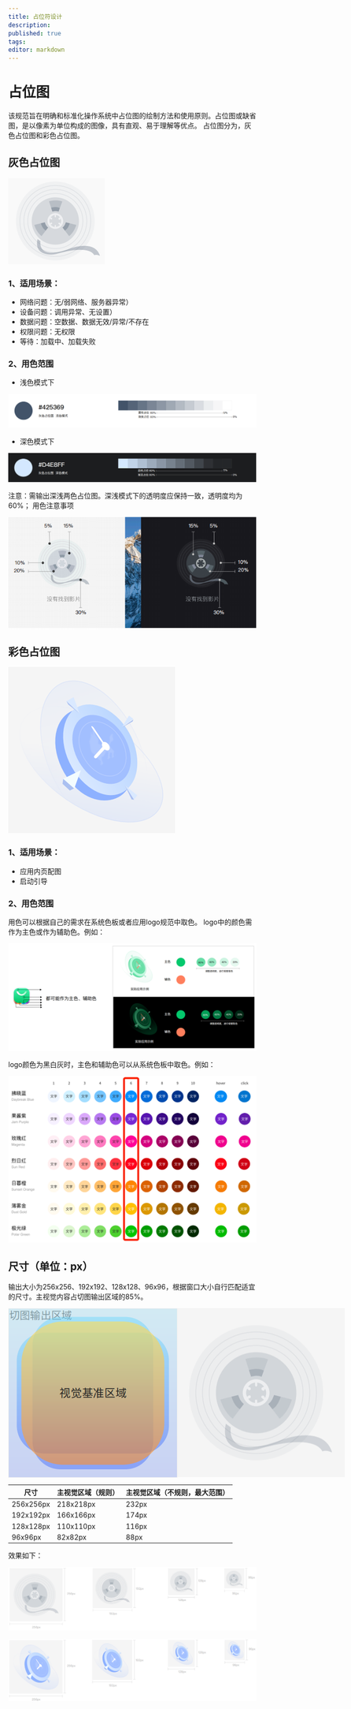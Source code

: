 ```yaml
---
title: 占位符设计
description: 
published: true
tags: 
editor: markdown
--- 
```


                                                                    
# 占位图
该规范旨在明确和标准化操作系统中占位图的绘制方法和使用原则。占位图或缺省图，是以像素为单位构成的图像，具有直观、易于理解等优点。
占位图分为，灰色占位图和彩色占位图。

## 灰色占位图

![image](./assets/占位符设计/image1.png)

### 1、适用场景：
- 网络问题：无/弱网络、服务器异常）
- 设备问题：调用异常、无设置）
- 数据问题：空数据、数据无效/异常/不存在
- 权限问题：无权限
- 等待：加载中、加载失败

### 2、用色范围
- 浅色模式下

![image](./assets/占位符设计/image2.png)

- 深色模式下

![image](./assets/占位符设计/image11.png)

注意：需输出深浅两色占位图。深浅模式下的透明度应保持一致，透明度均为60%；
用色注意事项

![image](./assets/占位符设计/image3.png)

## 彩色占位图

![image](./assets/占位符设计/image4.png)

### 1、适用场景：
- 应用内页配图
- 启动引导

### 2、用色范围
用色可以根据自己的需求在系统色板或者应用logo规范中取色。
logo中的颜色需作为主色或作为辅助色。例如：

![image](./assets/占位符设计/image5.png)

logo颜色为黑白灰时，主色和辅助色可以从系统色板中取色。例如：

![image](./assets/占位符设计/image6.png)

## 尺寸（单位：px）
输出大小为256x256、192x192、128x128、96x96，根据窗口大小自行匹配适宜的尺寸。主视觉内容占切图输出区域的85%。

<div style="display:flex">
<img src="./assets/占位符设计/image7.png" />
<img src="./assets/占位符设计/image8.png" />
</div>

|尺寸	|主视觉区域（规则）	|主视觉区域（不规则，最大范围）|
|---|---|---|
|256x256px|	218x218px|	232px|
|192x192px|	166x166px|	174px|
|128x128px|	110x110px|	116px|
|96x96px|	82x82px|	88px|

效果如下：

![image](./assets/占位符设计/image9.png)

![image](./assets/占位符设计/image10.png)






